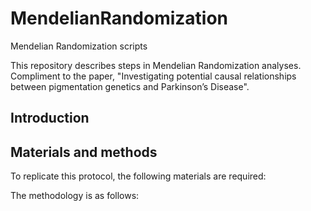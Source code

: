 # MendelianRandomization
Mendelian Randomization scripts

This repository describes steps in Mendelian Randomization analyses. Compliment to the paper, "Investigating potential causal relationships between pigmentation genetics and Parkinson’s Disease".

## Introduction

## Materials and methods

To replicate this protocol, the following materials are required:

The methodology is as follows:
